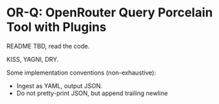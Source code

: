 # OR-Q: OpenRouter Query Porcelain Tool with Plugins

README TBD, read the code.

KISS, YAGNI, DRY.

Some implementation conventions (non-exhaustive):

- Ingest as YAML, output JSON.
- Do not pretty-print JSON, but append trailing newline
